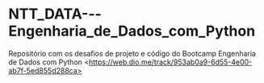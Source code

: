 # NTT_DATA---Engenharia_de_Dados_com_Python
Repositório com os desafios de projeto e código do Bootcamp Engenharia de Dados com Python &lt;https://web.dio.me/track/953ab0a9-6d55-4e00-ab7f-5ed855d288ca>
